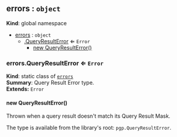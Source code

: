 <a name="errors"></a>
## errors : <code>object</code>
**Kind**: global namespace  

* [errors](#errors) : <code>object</code>
    * [.QueryResultError](#errors.QueryResultError) ⇐ <code>Error</code>
        * [new QueryResultError()](#new_errors.QueryResultError_new)

<a name="errors.QueryResultError"></a>
### errors.QueryResultError ⇐ <code>Error</code>
**Kind**: static class of <code>[errors](#errors)</code>  
**Summary**: Query Result Error type.  
**Extends:** <code>Error</code>  
<a name="new_errors.QueryResultError_new"></a>
#### new QueryResultError()
Thrown when a query result doesn't match its Query Result Mask.The type is available from the library's root: `pgp.QueryResultError`.

